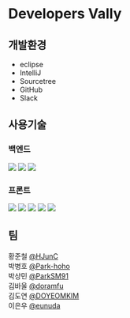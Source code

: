 # Developers Vally

## 개발환경
- eclipse
- IntelliJ
- Sourcetree
- GitHub
- Slack

## 사용기술

### 백엔드
<div>
  <img src="https://img.shields.io/badge/spring-6DB33F?style=for-the-badge&logo=spring&logoColor=white">
  <img src="https://img.shields.io/badge/oracle 11g-F80000?style=for-the-badge&logo=oracle&logoColor=white">
  <img src="https://img.shields.io/badge/amazonaws-232F3E?style=for-the-badge&logo=amazonaws&logoColor=white">
</div>

### 프론트
<div>
  <img src="https://img.shields.io/badge/html5-E34F26?style=for-the-badge&logo=html5&logoColor=white"> 
  <img src="https://img.shields.io/badge/css-1572B6?style=for-the-badge&logo=css3&logoColor=white"> 
  <img src="https://img.shields.io/badge/javascript-F7DF1E?style=for-the-badge&logo=javascript&logoColor=black"> 
  <img src="https://img.shields.io/badge/jquery-0769AD?style=for-the-badge&logo=jquery&logoColor=white">
  <img src="https://img.shields.io/badge/bootstrap-7952B3?style=for-the-badge&logo=bootstrap&logoColor=white">
</div>

## 팀
황준철 <a href="https://github.com/HJunC">@HJunC</a>   
박병호 <a href="https://github.com/Park-hoho">@Park-hoho</a>   
박상민 <a href="https://github.com/ParkSM91">@ParkSM91</a>   
김바울 <a href="https://github.com/doramfu">@doramfu</a>   
김도연 <a href="https://github.com/DOYEONKIMFILM">@DOYEOMKIM</a>   
이은우 <a href="https://github.com/eunuda">@eunuda</a>   
